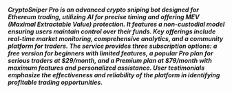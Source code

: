 ##### **CryptoSniper Pro** is an advanced crypto sniping bot designed for Ethereum trading, utilizing AI for precise timing and offering MEV (Maximal Extractable Value) protection. It features a non-custodial model ensuring users maintain control over their funds. Key offerings include real-time market monitoring, comprehensive analytics, and a community platform for traders. The service provides three subscription options: a free version for beginners with limited features, a popular Pro plan for serious traders at $29/month, and a Premium plan at $79/month with maximum features and personalized assistance. User testimonials emphasize the effectiveness and reliability of the platform in identifying profitable trading opportunities.


